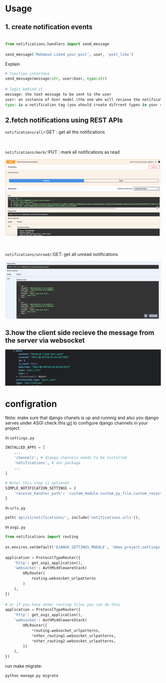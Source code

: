 # Usage

## 1. create notification events

```python

from notifications.handlers import send_message

send_message('Mahmoud Liked your post', user, 'post_like')
```
Explain
```python
# function interface
send_message(message:str, user:User, type:str)

# logic behind it
message: the text message to be sent to the user
user: an instance of User model (the one who will recieve the notification)
type: is a notification tag (you should create difrrent types in your system for different events)
```
## 2.fetch notifications using REST APIs

``notifications/all/``:GET : get all the notifications

<br/><br/>
``notifications/mark/``:PUT : mark all notifications as read

![img_1.png](https://github.com/MahmoudNasser01/django_simple_notification/blob/master/read_me_media/img_1.png?raw=true)
<br/><br/><br/>

``notifications/unread/``:GET: get all unread notifications

![img_2.png](https://github.com/MahmoudNasser01/django_simple_notification/blob/master/read_me_media/img_2.png?raw=true)

## 3.how the client side recieve the message from the server via websocket
![img.png](https://github.com/MahmoudNasser01/django_simple_notification/blob/master/read_me_media/img.png?raw=true)


# configration

Note: make sure that django chanels is up and runnnig and also you django serves under ASGI
check this [url](https://channels.readthedocs.io/en/stable/installation.html) to configure django channels in your project

in ``settings.py``
``` python
INSTALLED_APPS = [
    ...
    'channels', # django channels needs to be installed
    'notifications', # our package
    ...   
]
```


```python
# Note: this step is optional
SIMPLE_NOTIFICATION_SETTINGS = {
    'receive_handler_path': 'custom_module.custom_py_file.custom_receive_handler',
}
```


in ``urls.py``

```python
path('api/v1/notifications/', include('notifications.urls')),
```

in ``asgi.py``

```python
from notifications import routing

os.environ.setdefault('DJANGO_SETTINGS_MODULE', 'demo_project.settings')

application = ProtocolTypeRouter({
    'http': get_asgi_application(),
    'websocket': AuthMiddlewareStack(
        URLRouter(
            routing.websocket_urlpatterns
        )
    ),
})

# or if you have other routing files you can do this
application = ProtocolTypeRouter({
    'http': get_asgi_application(),
    'websocket': AuthMiddlewareStack(
        URLRouter([
            *routing.websocket_urlpatterns,
            *other_routing1.websocket_urlpatterns,
            *other_routing2.websocket_urlpatterns,
        ])
    ),
})
```
run make migrate:

```shell
python manage.py migrate
```

